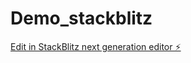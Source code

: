# Demo_stackblitz

[Edit in StackBlitz next generation editor ⚡️](https://stackblitz.com/~/github.com/navaneeth277/Demo_stackblitz)